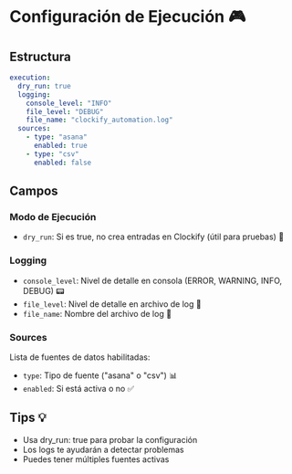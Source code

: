 # Configuración de Ejecución 🎮

## Estructura
```yaml
execution:
  dry_run: true
  logging:
    console_level: "INFO"
    file_level: "DEBUG"
    file_name: "clockify_automation.log"
  sources:
    - type: "asana"
      enabled: true
    - type: "csv"
      enabled: false
```

## Campos

### Modo de Ejecución
- `dry_run`: Si es true, no crea entradas en Clockify (útil para pruebas) 🧪

### Logging
- `console_level`: Nivel de detalle en consola (ERROR, WARNING, INFO, DEBUG) 📟
- `file_level`: Nivel de detalle en archivo de log 📝
- `file_name`: Nombre del archivo de log 📄

### Sources
Lista de fuentes de datos habilitadas:
- `type`: Tipo de fuente ("asana" o "csv") 📊
- `enabled`: Si está activa o no ✅

## Tips 💡
- Usa dry_run: true para probar la configuración
- Los logs te ayudarán a detectar problemas
- Puedes tener múltiples fuentes activas 